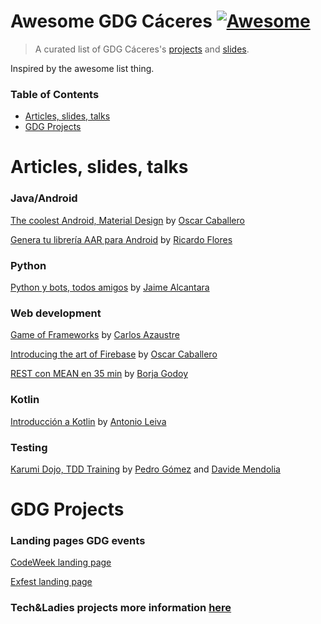 # Awesome GDG Cáceres  [![Awesome](https://cdn.rawgit.com/sindresorhus/awesome/d7305f38d29fed78fa85652e3a63e154dd8e8829/media/badge.svg)](https://github.com/sindresorhus/awesome)

> A curated list of GDG Cáceres's [projects](#gdg-projects) and [slides](#articles-slides-talks).

Inspired by the awesome list thing.

### Table of Contents
- [Articles, slides, talks](#articles-slides-talks)
- [GDG Projects](#gdg-projects)

# Articles, slides, talks

### Java/Android

[The coolest Android, Material Design](https://goo.gl/vzLvIv) by [Oscar Caballero](https://github.com/oscarcpozas)

[Genera tu librería AAR para Android](https://drive.google.com/file/d/0B3RgJdTYS2oVSzc4Wkt5ODZ6X0E/view?usp=sharing) by [Ricardo Flores](https://twitter.com/RCampeador)

### Python

[Python y bots, todos amigos](https://goo.gl/mwe6QN) by [Jaime Alcantara](https://github.com/Jaime97)

### Web development

[Game of Frameworks](https://carlosazaustre.es/blog/frameworks-de-javascript) by  [Carlos Azaustre](https://twitter.com/carlosazaustre)

[Introducing the art of Firebase](https://docs.google.com/presentation/d/1XNskpGhsEF7J50mHVMQWfcjLTopqbJKADQyTbOyBsLo/edit?usp=sharing) by [Oscar Caballero](https://github.com/oscarcpozas)

[REST con MEAN en 35 min](goo.gl/lOKKND) by  [Borja Godoy](https://twitter.com/gody11)

### Kotlin

[Introducción a Kotlin](https://slack-files.com/files-pri-safe/T03PPCDJ6-F0ESR6EET/kotlin_for_android_developers_cc.pdf?c=1448049451-338c24af602ca66078701ed9a52ec98a8852eaf8) by [Antonio Leiva](https://twitter.com/lime_cl)

### Testing

[Karumi Dojo, TDD Training](http://www.slideshare.net/PedroVicenteGmezSnch/karumi-dojo-string-calculator-kata) by [Pedro Gómez](https://twitter.com/pedro_g_s) and [Davide Mendolia](https://twitter.com/davideme)


# GDG Projects

### Landing pages GDG events

[CodeWeek landing page](https://github.com/GDG-Caceres/codecc-www)

[Exfest landing page](https://github.com/GDG-Caceres/exfest-www)

### Tech&Ladies projects more information [here](http://techandladies.com)
